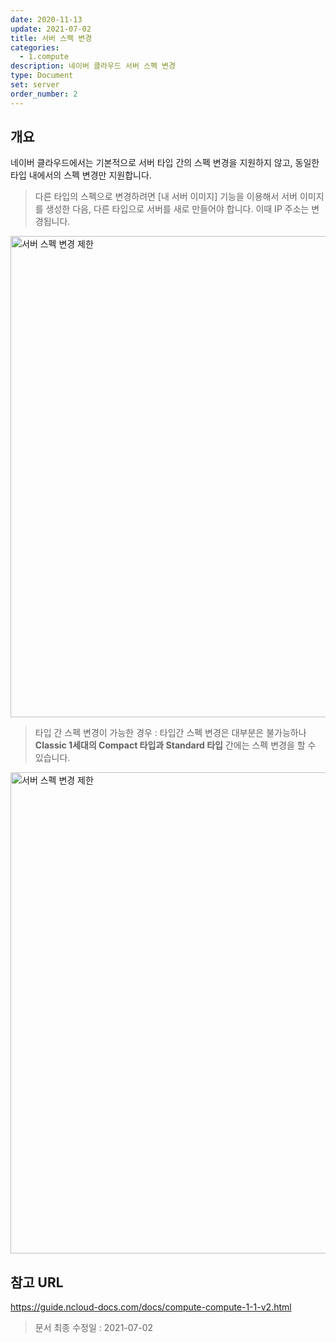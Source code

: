 ```yaml
---
date: 2020-11-13
update: 2021-07-02
title: 서버 스펙 변경
categories:
  - 1.compute
description: 네이버 클라우드 서버 스펙 변경
type: Document
set: server
order_number: 2
---
```


## 개요
네이버 클라우드에서는 기본적으로 서버 타입 간의 스펙 변경을 지원하지 않고, 동일한 타입 내에서의 스펙 변경만 지원합니다.

> 다른 타입의 스펙으로 변경하려면 [내 서버 이미지] 기능을 이용해서 서버 이미지를 생성한 다음, 다른 타입으로 서버를 새로 만들어야 합니다. 이때 IP 주소는 변경됩니다.

<img src="../../images/ncp_server_spec_change_01.jpg" alt="서버 스펙 변경 제한" style="width:770px;align:center">

> 타입 간 스펙 변경이 가능한 경우 : 타입간 스펙 변경은 대부분은 불가능하나 **Classic 1세대의 Compact 타입과 Standard 타입** 간에는 스펙 변경을 할 수 있습니다.

<img src="../../images/ncp_server_spec_change_02.jpg" alt="서버 스펙 변경 제한" style="width:770px;align:center">

## 참고 URL
<a href="https://guide.ncloud-docs.com/docs/compute-compute-1-1-v2" target="_blank" style="word-break:break-all;">https://guide.ncloud-docs.com/docs/compute-compute-1-1-v2.html</a>


> 문서 최종 수정일 : 2021-07-02